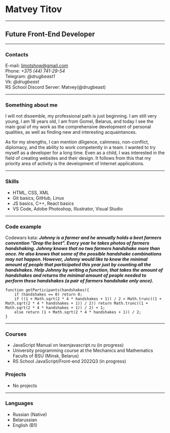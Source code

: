 # Matvey Titov
************************
## Future Front-End Developer
************************
### Contacts
E-mail: limotshow@gmail.com  
Phone: *+375 (44) 741-29-54*  
Telegram: *@drugbeast1*  
Vk: *@drugbeast*  
RS School Discord Server: Matvey(@drugbeast)  
************************
### Something about me
I will not dissemble, my professional path is just beginning. I am still very young, I am 18 years old, I am from Gomel, Belarus, and today I see the main goal of my work as the comprehensive development of personal qualities, as well as finding new and interesting acquaintances.  

As for my strengths, I can mention diligence, calmness, non-conflict, diplomacy, and the ability to work competently in a team. I wanted to try myself as a developer for a long time. Even as a child, I was interested in the field of creating websites and their design. It follows from this that my priority area of activity is the development of Internet applications.  
************************
### Skills
* HTML, CSS, XML
* Git basics, GitHub, Linux
* JS basics, C++, React basics
* VS Code, Adobe Photoshop, Illustrator, Visual Studio  
************************
### Code example
Codewars kata: ***Johnny is a farmer and he annually holds a beet farmers convention "Drop the beet". Every year he takes photos of farmers handshaking. Johnny knows that no two farmers handshake more than once. He also knows that some of the possible handshake combinations may not happen. However, Johnny would like to know the minimal amount of people that participated this year just by counting all the handshakes. Help Johnny by writing a function, that takes the amount of handshakes and returns the minimal amount of people needed to perform these handshakes (a pair of farmers handshake only once).***
```
function getParticipants(handshakes){
    if (handshakes == 0) return 0;
    if ((1 + Math.sqrt(2 * 4 * handshakes + 1)) / 2 > Math.trunc((1 + Math.sqrt(2 * 4 * handshakes + 1)) / 2)) return Math.trunc((1 + Math.sqrt(2 * 4 * handshakes + 1)) / 2) + 1;
    else return (1 + Math.sqrt(2 * 4 * handshakes + 1)) / 2;
}
```
*************************
### Courses
* JavaScript Manual on learnjavascript.ru (in progress)
* University programming course at the Mechanics and Mathematics Facults of BSU (Minsk, Belarus) 
* RS School JavaScript/Front-end 2022Q3 (in progress) 
### Projects
* No projects
************************
### Languages
* Russian (Native)
* Belarussian
* English (B1)
